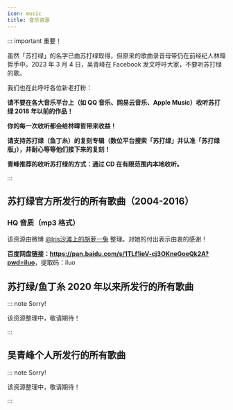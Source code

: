 ```yaml
---
icon: music
title: 音乐资源
---
```


::: important 重要！

虽然「苏打绿」的名字已由苏打绿取得，但原来的歌曲录音母带仍在前经纪人林暐哲手中。2023 年 3 月 4 日，吴青峰在 Facebook 发文呼吁大家，不要听苏打绿的歌。

我们也在此呼吁各位新老打粉：

**请不要在各大音乐平台上（如 QQ 音乐、网易云音乐、Apple Music）收听苏打绿 2018 年以前的作品！**

**你的每一次收听都会给林暐哲带来收益！**

**请支持苏打绿（鱼丁糸）的复刻专辑（数位平台搜索「苏打绿」并认准「苏打绿版」），并耐心等等他们接下来的复刻！**

**青峰推荐的收听苏打绿的方式：通过 CD 在有限范围内本地收听。**

:::

## 苏打绿官方所发行的所有歌曲（2004-2016）

### HQ 音质（mp3 格式）

该资源由微博 [@Iris沙滩上的胡萝一兔](https://weibo.com/yuanmcl) 整理。对她的付出表示由衷的感谢！

**百度网盘链接：<https://pan.baidu.com/s/1TLf1ieV-cj3OKneGoeQk2A?pwd=iluo>**，提取码：iluo

## 苏打绿/鱼丁糸 2020 年以来所发行的所有歌曲

::: note Sorry!

该资源整理中，敬请期待！

:::

## 吴青峰个人所发行的所有歌曲

::: note Sorry!

该资源整理中，敬请期待！

:::
